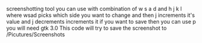 screenshotting tool you can use with combination of w s a d and h j k l  where wsad picks which side you want to change and then j increments it's value and j decrements increments it 
if you want to save then you can use p
you will need gtk 3.0
This code will try to save the screenshot to /Picutures/Screenshots
